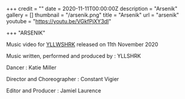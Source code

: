 +++
credit = ""
date = 2020-11-11T00:00:00Z
description = "Arsenik"
gallery = []
thumbnail = "/arsenik.png"
title = "Arsenik"
url = "arsenik"
youtube = "https://youtu.be/VGkfPjXY3dI"

+++
"ARSENIK"

Music video for [YLLWSHRK]( https://www.yllwshrk.com/yellowshark) released on 11th November 2020

Music written, performed and produced by : YLLSHRK 

Dancer : Katie Miller 

Director and Choreographer : Constant Vigier 

Editor and Producer : Jamiel Laurence
